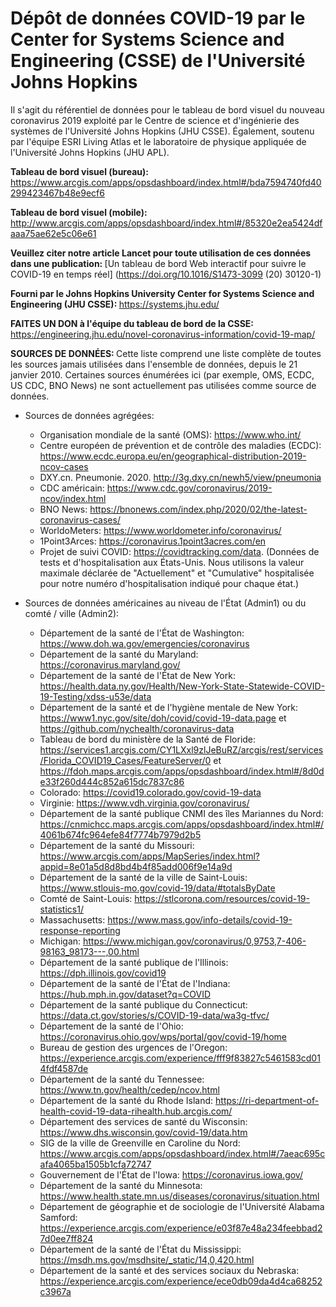 # Dépôt de données COVID-19 par le Center for Systems Science and Engineering (CSSE) de l'Université Johns Hopkins


Il s'agit du référentiel de données pour le tableau de bord visuel du nouveau coronavirus 2019 exploité par le Centre de science et d'ingénierie des systèmes de l'Université Johns Hopkins (JHU CSSE). Également, soutenu par l'équipe ESRI Living Atlas et le laboratoire de physique appliquée de l'Université Johns Hopkins (JHU APL).



<b> Tableau de bord visuel (bureau): </b>
https://www.arcgis.com/apps/opsdashboard/index.html#/bda7594740fd40299423467b48e9ecf6

<b> Tableau de bord visuel (mobile): </b>
http://www.arcgis.com/apps/opsdashboard/index.html#/85320e2ea5424dfaaa75ae62e5c06e61

<b> Veuillez citer notre article Lancet pour toute utilisation de ces données dans une publication: </b>
[Un tableau de bord Web interactif pour suivre le COVID-19 en temps réel] (https://doi.org/10.1016/S1473-3099 (20) 30120-1)

<b> Fourni par le Johns Hopkins University Center for Systems Science and Engineering (JHU CSSE): </b>
https://systems.jhu.edu/

<b> FAITES UN DON à l'équipe du tableau de bord de la CSSE: </b> https://engineering.jhu.edu/novel-coronavirus-information/covid-19-map/


<b> SOURCES DE DONNÉES: </b>
Cette liste comprend une liste complète de toutes les sources jamais utilisées dans l'ensemble de données, depuis le 21 janvier 2010. Certaines sources énumérées ici (par exemple, OMS, ECDC, US CDC, BNO News) ne sont actuellement pas utilisées comme source de données.

- Sources de données agrégées:
  - Organisation mondiale de la santé (OMS): https://www.who.int/
  - Centre européen de prévention et de contrôle des maladies (ECDC): https://www.ecdc.europa.eu/en/geographical-distribution-2019-ncov-cases
  - DXY.cn. Pneumonie. 2020. http://3g.dxy.cn/newh5/view/pneumonia
  - CDC américain: https://www.cdc.gov/coronavirus/2019-ncov/index.html
  - BNO News: https://bnonews.com/index.php/2020/02/the-latest-coronavirus-cases/
  - WorldoMeters: https://www.worldometer.info/coronavirus/
  - 1Point3Arces: https://coronavirus.1point3acres.com/en
  - Projet de suivi COVID: https://covidtracking.com/data. (Données de tests et d'hospitalisation aux États-Unis. Nous utilisons la valeur maximale déclarée de "Actuellement" et "Cumulative" hospitalisée pour notre numéro d'hospitalisation indiqué pour chaque état.)

- Sources de données américaines au niveau de l'État (Admin1) ou du comté / ville (Admin2):
  - Département de la santé de l'État de Washington: https://www.doh.wa.gov/emergencies/coronavirus
  - Département de la santé du Maryland: https://coronavirus.maryland.gov/
  - Département de la santé de l'État de New York: https://health.data.ny.gov/Health/New-York-State-Statewide-COVID-19-Testing/xdss-u53e/data
  - Département de la santé et de l'hygiène mentale de New York: https://www1.nyc.gov/site/doh/covid/covid-19-data.page et https://github.com/nychealth/coronavirus-data
  - Tableau de bord du ministère de la Santé de Floride: https://services1.arcgis.com/CY1LXxl9zlJeBuRZ/arcgis/rest/services/Florida_COVID19_Cases/FeatureServer/0
    et https://fdoh.maps.arcgis.com/apps/opsdashboard/index.html#/8d0de33f260d444c852a615dc7837c86
  - Colorado: https://covid19.colorado.gov/covid-19-data
  - Virginie: https://www.vdh.virginia.gov/coronavirus/
  - Département de la santé publique CNMI des îles Mariannes du Nord: https://cnmichcc.maps.arcgis.com/apps/opsdashboard/index.html#/4061b674fc964efe84f7774b7979d2b5
  - Département de la santé du Missouri: https://www.arcgis.com/apps/MapSeries/index.html?appid=8e01a5d8d8bd4b4f85add006f9e14a9d
  - Département de la santé de la ville de Saint-Louis: https://www.stlouis-mo.gov/covid-19/data/#totalsByDate
  - Comté de Saint-Louis: https://stlcorona.com/resources/covid-19-statistics1/
  - Massachusetts: https://www.mass.gov/info-details/covid-19-response-reporting
  - Michigan: https://www.michigan.gov/coronavirus/0,9753,7-406-98163_98173---,00.html
  - Département de la santé publique de l'Illinois: https://dph.illinois.gov/covid19
  - Département de la santé de l'État de l'Indiana: https://hub.mph.in.gov/dataset?q=COVID
  - Département de la santé publique du Connecticut: https://data.ct.gov/stories/s/COVID-19-data/wa3g-tfvc/
  - Département de la santé de l'Ohio: https://coronavirus.ohio.gov/wps/portal/gov/covid-19/home
  - Bureau de gestion des urgences de l'Oregon: https://experience.arcgis.com/experience/fff9f83827c5461583cd014fdf4587de
  - Département de la santé du Tennessee: https://www.tn.gov/health/cedep/ncov.html
  - Département de la santé du Rhode Island: https://ri-department-of-health-covid-19-data-rihealth.hub.arcgis.com/
  - Département des services de santé du Wisconsin: https://www.dhs.wisconsin.gov/covid-19/data.htm
  - SIG de la ville de Greenville en Caroline du Nord: https://www.arcgis.com/apps/opsdashboard/index.html#/7aeac695cafa4065ba1505b1cfa72747
  - Gouvernement de l'État de l'Iowa: https://coronavirus.iowa.gov/
  - Département de la santé du Minnesota: https://www.health.state.mn.us/diseases/coronavirus/situation.html
  - Département de géographie et de sociologie de l'Université Alabama Samford: https://experience.arcgis.com/experience/e03f87e48a234feebbad27d0ee7ff824
  - Département de la santé de l'État du Mississippi: https://msdh.ms.gov/msdhsite/_static/14,0,420.html
  - Département de la santé et des services sociaux du Nebraska: https://experience.arcgis.com/experience/ece0db09da4d4ca68252c3967a
